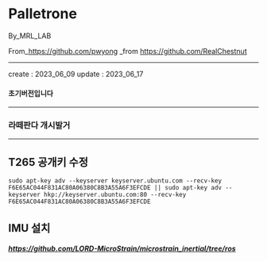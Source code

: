 # Palletrone
 
 By_MRL_LAB


From_https://github.com/pwyong _from https://github.com/RealChestnut

---
create : 2023_06_09
update : 2023_06_17



#### 초기버전입니다 
--------------
### 라떼판다 개시발거

---
## T265 공개키 수정

~~~
sudo apt-key adv --keyserver keyserver.ubuntu.com --recv-key F6E65AC044F831AC80A06380C8B3A55A6F3EFCDE || sudo apt-key adv --keyserver hkp://keyserver.ubuntu.com:80 --recv-key F6E65AC044F831AC80A06380C8B3A55A6F3EFCDE
~~~


## IMU 설치

##### https://github.com/LORD-MicroStrain/microstrain_inertial/tree/ros
